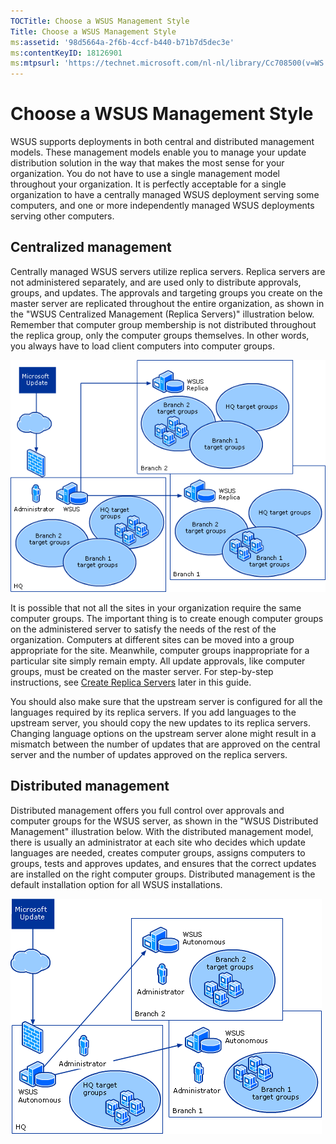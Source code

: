 ```yaml
---
TOCTitle: Choose a WSUS Management Style
Title: Choose a WSUS Management Style
ms:assetid: '98d5664a-2f6b-4ccf-b440-b71b7d5dec3e'
ms:contentKeyID: 18126901
ms:mtpsurl: 'https://technet.microsoft.com/nl-nl/library/Cc708500(v=WS.10)'
---
```


Choose a WSUS Management Style
==============================

WSUS supports deployments in both central and distributed management models. These management models enable you to manage your update distribution solution in the way that makes the most sense for your organization. You do not have to use a single management model throughout your organization. It is perfectly acceptable for a single organization to have a centrally managed WSUS deployment serving some computers, and one or more independently managed WSUS deployments serving other computers.

Centralized management
----------------------

Centrally managed WSUS servers utilize replica servers. Replica servers are not administered separately, and are used only to distribute approvals, groups, and updates. The approvals and targeting groups you create on the master server are replicated throughout the entire organization, as shown in the "WSUS Centralized Management (Replica Servers)" illustration below. Remember that computer group membership is not distributed throughout the replica group, only the computer groups themselves. In other words, you always have to load client computers into computer groups.

![](/security-updates/images/Cc708500.083de7cf-2c9b-4f0e-8e6c-5f5dc3d8217b(WS.10).gif)

It is possible that not all the sites in your organization require the same computer groups. The important thing is to create enough computer groups on the administered server to satisfy the needs of the rest of the organization. Computers at different sites can be moved into a group appropriate for the site. Meanwhile, computer groups inappropriate for a particular site simply remain empty. All update approvals, like computer groups, must be created on the master server. For step-by-step instructions, see [Create Replica Servers](https://technet.microsoft.com/9c90a11c-3b98-43bb-b04c-9713dcf5ccf7) later in this guide.

You should also make sure that the upstream server is configured for all the languages required by its replica servers. If you add languages to the upstream server, you should copy the new updates to its replica servers. Changing language options on the upstream server alone might result in a mismatch between the number of updates that are approved on the central server and the number of updates approved on the replica servers.

Distributed management
----------------------

Distributed management offers you full control over approvals and computer groups for the WSUS server, as shown in the "WSUS Distributed Management" illustration below. With the distributed management model, there is usually an administrator at each site who decides which update languages are needed, creates computer groups, assigns computers to groups, tests and approves updates, and ensures that the correct updates are installed on the right computer groups. Distributed management is the default installation option for all WSUS installations.

![](/security-updates/images/Cc708500.0275a78f-d343-4144-92ac-ba298def3bfd(WS.10).gif)
